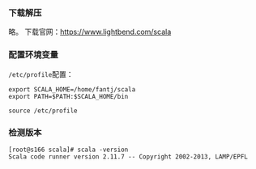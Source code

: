### 下载解压
略。
下载官网：https://www.lightbend.com/scala

### 配置环境变量
`/etc/profile`配置：

```
export SCALA_HOME=/home/fantj/scala
export PATH=$PATH:$SCALA_HOME/bin
```

`source /etc/profile`

### 检测版本
```
[root@s166 scala]# scala -version
Scala code runner version 2.11.7 -- Copyright 2002-2013, LAMP/EPFL
```
